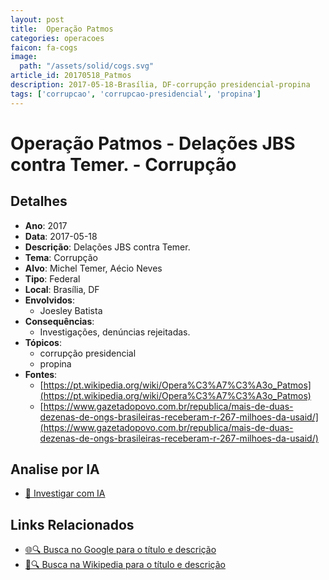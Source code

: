 ```yaml
---
layout: post
title:  Operação Patmos
categories: operacoes
faicon: fa-cogs
image:
  path: "/assets/solid/cogs.svg"
article_id: 20170518_Patmos
description: 2017-05-18-Brasília, DF-corrupção presidencial-propina
tags: ['corrupcao', 'corrupcao-presidencial', 'propina']
---
```


# Operação Patmos - Delações JBS contra Temer. - Corrupção

## Detalhes
- **Ano**: 2017
- **Data**: 2017-05-18
- **Descrição**: Delações JBS contra Temer.
- **Tema**: Corrupção
- **Alvo**: Michel Temer, Aécio Neves
- **Tipo**: Federal
- **Local**: Brasília, DF
- **Envolvidos**:
  - Joesley Batista
- **Consequências**:
  - Investigações, denúncias rejeitadas.
- **Tópicos**:
  - corrupção presidencial
  - propina
- **Fontes**:
  - [https://pt.wikipedia.org/wiki/Opera%C3%A7%C3%A3o_Patmos](https://pt.wikipedia.org/wiki/Opera%C3%A7%C3%A3o_Patmos)
  - [https://www.gazetadopovo.com.br/republica/mais-de-duas-dezenas-de-ongs-brasileiras-receberam-r-267-milhoes-da-usaid/](https://www.gazetadopovo.com.br/republica/mais-de-duas-dezenas-de-ongs-brasileiras-receberam-r-267-milhoes-da-usaid/)

## Analise por IA
- [🤖 Investigar com IA](https://www.perplexity.ai/search?q=%22opera%C3%A7%C3%A3o%20policial%20Brasil%22%20Opera%C3%A7%C3%A3o%20Patmos%20Dela%C3%A7%C3%B5es%20JBS%20contra%20Temer.%20Bras%C3%ADlia%2C%20DF%202017-05-18)

## Links Relacionados
- [🌐🔍 Busca no Google para o título e descrição](https://www.google.com/search?q=%22opera%C3%A7%C3%A3o%20policial%20Brasil%22%20Opera%C3%A7%C3%A3o%20Patmos%20Dela%C3%A7%C3%B5es%20JBS%20contra%20Temer.%20Bras%C3%ADlia%2C%20DF%202017-05-18)
- [📖🔍 Busca na Wikipedia para o título e descrição](https://pt.wikipedia.org/w/index.php?search=%22opera%C3%A7%C3%A3o%20policial%20Brasil%22%20Opera%C3%A7%C3%A3o%20Patmos%20Dela%C3%A7%C3%B5es%20JBS%20contra%20Temer.%20Bras%C3%ADlia%2C%20DF%202017-05-18)

